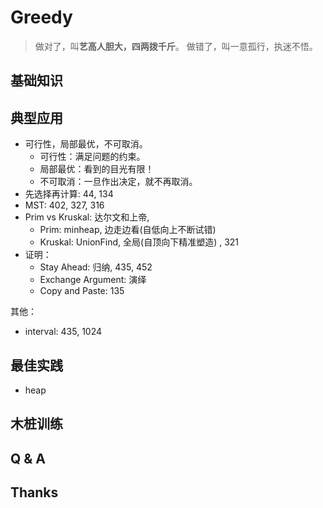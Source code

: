 # Greedy

> 做对了，叫**艺高人胆大，四两拨千斤**。
> 做错了，叫一意孤行，执迷不悟。

## 基础知识

## 典型应用

* 可行性，局部最优，不可取消。
	* 可行性：满足问题的约束。
	* 局部最优：看到的目光有限！
	* 不可取消：一旦作出决定，就不再取消。
* 先选择再计算: 44, 134 
* MST: 402, 327, 316 
* Prim vs Kruskal: 达尔文和上帝,  
	* Prim: minheap, 边走边看(自低向上不断试错)
	* Kruskal: UnionFind, 全局(自顶向下精准塑造) , 321   
* 证明：
	* Stay Ahead: 归纳, 435, 452 
	* Exchange Argument: 演绎
	* Copy and Paste: 135 

其他：

- interval: 435, 1024

## 最佳实践

- heap 

## 木桩训练

## Q & A 

## Thanks